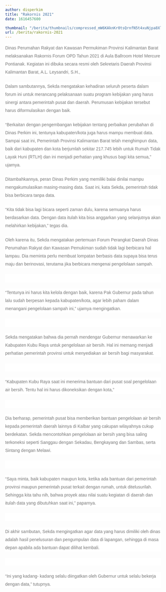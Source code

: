 ```yaml
---
author: disperkim
title: "Rakornis 2021"
date: 1616457600

thumbnail: "/berita/thumbnails/compressed_mW6KAknKr0tsQrnfN5t4xuNjpa8XlWSjbibFhbGT.png"
url: /berita/rakornis-2021
---
```


<p style="box-sizing: border-box; margin: 0px 0px 20px; color: #777777; line-height: 26px; font-family: Poppins, Arial, sans-serif; font-size: 14px; background-color: #ffffff;">Dinas Perumahan Rakyat dan Kawasan Permukiman Provinsi Kalimantan Barat melaksanakan Rakornis Forum OPD Tahun 2021 di Aula Ballroom Hotel Mercure Pontianak. Kegiatan ini dibuka secara resmi oleh Sekretaris Daerah Provinsi Kalimantan Barat, A.L. Leysandri, S.H.,</p>

<p style="box-sizing: border-box; margin: 0px 0px 20px; color: #777777; line-height: 26px; font-family: Poppins, Arial, sans-serif; font-size: 14px; background-color: #ffffff;">Dalam sambutannya, Sekda mengatakan kehadiran seluruh peserta dalam forum ini untuk merancang pelaksanaan suatu program kebijakan yang harus sinergi antara pemerintah pusat dan daerah. Perumusan kebijakan tersebut harus diformulasikan dengan baik.</p>

<p style="box-sizing: border-box; margin: 0px 0px 20px; color: #777777; line-height: 26px; font-family: Poppins, Arial, sans-serif; font-size: 14px; background-color: #ffffff;">&ldquo;Berkaitan dengan pengembangan kebijakan tentang perbaikan perubahan di Dinas Perkim ini, tentunya kabupaten/kota juga harus mampu membuat data. Sampai saat ini, Pemerintah Provinsi Kalimantan Barat telah menghimpun data, baik dari kabupaten dan kota berjumlah sekitar 217.745 lebih untuk Rumah Tidak Layak Huni (RTLH) dan ini menjadi perhatian yang khusus bagi kita semua,&rdquo; ujarnya.</p>

<p style="box-sizing: border-box; margin: 0px 0px 20px; color: #777777; line-height: 26px; font-family: Poppins, Arial, sans-serif; font-size: 14px; background-color: #ffffff;">Ditambahkannya, peran Dinas Perkim yang memiliki balai dinilai mampu mengakumulasikan masing-masing data. Saat ini, kata Sekda, pemerintah tidak bisa berbicara tanpa data.</p>

<p style="box-sizing: border-box; margin: 0px 0px 20px; color: #777777; line-height: 26px; font-family: Poppins, Arial, sans-serif; font-size: 14px; background-color: #ffffff;">&ldquo;Kita tidak bisa lagi bicara seperti zaman dulu, karena semuanya harus berdasarkan data. Dengan data itulah kita bisa anggarkan yang selanjutnya akan melahirkan kebijakan,&rdquo; tegas dia.</p>

<p style="box-sizing: border-box; margin: 0px 0px 20px; color: #777777; line-height: 26px; font-family: Poppins, Arial, sans-serif; font-size: 14px; background-color: #ffffff;">Oleh karena itu, Sekda mengatakan pertemuan Forum Perangkat Daerah Dinas Perumahan Rakyat dan Kawasan Pemukiman sudah tidak lagi berbicara hal lampau. Dia meminta perlu membuat lompatan berbasis data supaya bisa terus maju dan berinovasi, terutama jika berbicara mengenai pengelolaan sampah.</p>

<p style="box-sizing: border-box; margin: 0px 0px 20px; color: #777777; line-height: 26px; font-family: Poppins, Arial, sans-serif; font-size: 14px; background-color: #ffffff;">&nbsp;</p>

<p style="box-sizing: border-box; margin: 0px 0px 20px; color: #777777; line-height: 26px; font-family: Poppins, Arial, sans-serif; font-size: 14px; background-color: #ffffff;">&ldquo;Tentunya ini harus kita kelola dengan baik, karena Pak Gubernur pada tahun lalu sudah berpesan kepada kabupaten/kota, agar lebih paham dalam menangani pengelolaan sampah ini,&rdquo; ujarnya mengingatkan.</p>

<p style="box-sizing: border-box; margin: 0px 0px 20px; color: #777777; line-height: 26px; font-family: Poppins, Arial, sans-serif; font-size: 14px; background-color: #ffffff;">&nbsp;</p>

<p style="box-sizing: border-box; margin: 0px 0px 20px; color: #777777; line-height: 26px; font-family: Poppins, Arial, sans-serif; font-size: 14px; background-color: #ffffff;">Sekda mengatakan bahwa dia pernah mendengar Gubernur menawarkan ke Kabupaten Kubu Raya untuk pengelolaan air bersih. Hal ini memang menjadi perhatian pemerintah provinsi untuk menyediakan air bersih bagi masyarakat.</p>

<p style="box-sizing: border-box; margin: 0px 0px 20px; color: #777777; line-height: 26px; font-family: Poppins, Arial, sans-serif; font-size: 14px; background-color: #ffffff;">&nbsp;</p>

<p style="box-sizing: border-box; margin: 0px 0px 20px; color: #777777; line-height: 26px; font-family: Poppins, Arial, sans-serif; font-size: 14px; background-color: #ffffff;">&ldquo;Kabupaten Kubu Raya saat ini menerima bantuan dari pusat soal pengelolaan air bersih. Tentu hal ini harus dikoneksikan dengan kota,&rdquo;</p>

<p style="box-sizing: border-box; margin: 0px 0px 20px; color: #777777; line-height: 26px; font-family: Poppins, Arial, sans-serif; font-size: 14px; background-color: #ffffff;">&nbsp;</p>

<p style="box-sizing: border-box; margin: 0px 0px 20px; color: #777777; line-height: 26px; font-family: Poppins, Arial, sans-serif; font-size: 14px; background-color: #ffffff;">Dia berharap, pemerintah pusat bisa memberikan bantuan pengelolaan air bersih kepada pemerintah daerah lainnya di Kalbar yang cakupan wilayahnya cukup berdekatan. Sekda mencontohkan pengelolaan air bersih yang bisa saling terkoneksi seperti Sanggau dengan Sekadau, Bengkayang dan Sambas, serta Sintang dengan Melawi.</p>

<p style="box-sizing: border-box; margin: 0px 0px 20px; color: #777777; line-height: 26px; font-family: Poppins, Arial, sans-serif; font-size: 14px; background-color: #ffffff;">&nbsp;</p>

<p style="box-sizing: border-box; margin: 0px 0px 20px; color: #777777; line-height: 26px; font-family: Poppins, Arial, sans-serif; font-size: 14px; background-color: #ffffff;">&ldquo;Saya minta, baik kabupaten maupun kota, ketika ada bantuan dari pemerintah provinsi maupun pemerintah pusat terkait dengan rumah, untuk ditelusurilah. Sehingga kita tahu nih, bahwa proyek atau nilai suatu kegiatan di daerah dan itulah data yang dibutuhkan saat ini,&rdquo; paparnya.</p>

<p style="box-sizing: border-box; margin: 0px 0px 20px; color: #777777; line-height: 26px; font-family: Poppins, Arial, sans-serif; font-size: 14px; background-color: #ffffff;">&nbsp;</p>

<p style="box-sizing: border-box; margin: 0px 0px 20px; color: #777777; line-height: 26px; font-family: Poppins, Arial, sans-serif; font-size: 14px; background-color: #ffffff;">Di akhir sambutan, Sekda mengingatkan agar data yang harus dimiliki oleh dinas adalah hasil penelusuran dan pengumpulan data di lapangan, sehingga di masa depan apabila ada bantuan dapat dilihat kembali.</p>

<p style="box-sizing: border-box; margin: 0px 0px 20px; color: #777777; line-height: 26px; font-family: Poppins, Arial, sans-serif; font-size: 14px; background-color: #ffffff;">&nbsp;</p>

<p style="box-sizing: border-box; margin: 0px 0px 20px; color: #777777; line-height: 26px; font-family: Poppins, Arial, sans-serif; font-size: 14px; background-color: #ffffff;">&ldquo;Ini yang kadang- kadang selalu diingatkan oleh Gubernur untuk selalu bekerja dengan data,&rdquo; tutupnya.</p>

